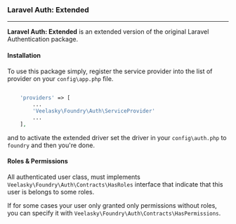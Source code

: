 ### Laravel Auth: Extended
----

**Laravel Auth: Extended** is an extended version of the original Laravel Authentication package.

#### Installation

To use this package simply, register the service provider into the list of provider on your `config\app.php` file.

```php
    
    'providers' => [
        ...
        'Veelasky\Foundry\Auth\ServiceProvider'
        ...
    ],
```

and to activate the extended driver set the driver in your `config\auth.php` to `foundry` and then you're done.


#### Roles & Permissions

All authenticated user class, must implements `Veelasky\Foundry\Auth\Contracts\HasRoles` interface that indicate that this user is belongs to some roles.

If for some cases your user only granted only permissions without roles, you can specify it with `Veelasky\Foundry\Auth\Contracts\HasPermissions`.